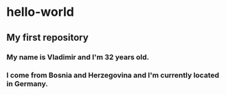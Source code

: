 # hello-world
## My first repository

### My name is Vladimir and I'm 32 years old.
### I come from Bosnia and Herzegovina and I'm currently located in Germany.
